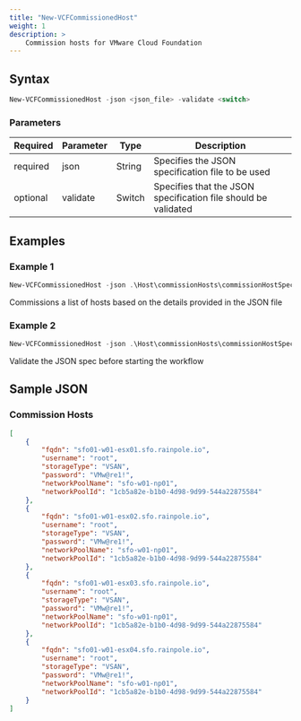 ```yaml
---
title: "New-VCFCommissionedHost"
weight: 1
description: >
    Commission hosts for VMware Cloud Foundation
---
```


## Syntax
``` powershell
New-VCFCommissionedHost -json <json_file> -validate <switch>
```

### Parameters

| Required | Parameter | Type     |  Description                                                   |
| ---------| ----------|----------| -------------------------------------------------------------- |
| required | json      | String   | Specifies the JSON specification file to be used               | 
| optional | validate  | Switch   | Specifies that the JSON specification file should be validated | 

## Examples
### Example 1
``` powershell
New-VCFCommissionedHost -json .\Host\commissionHosts\commissionHostSpec.json
```
Commissions a list of hosts based on the details provided in the JSON file

### Example 2
``` powershell
New-VCFCommissionedHost -json .\Host\commissionHosts\commissionHostSpec.json -validate
```
Validate the JSON spec before starting the workflow

## Sample JSON
### Commission Hosts
```json
[
    {
        "fqdn": "sfo01-w01-esx01.sfo.rainpole.io",
        "username": "root",
        "storageType": "VSAN",
        "password": "VMw@re1!",
        "networkPoolName": "sfo-w01-np01",
		"networkPoolId": "1cb5a82e-b1b0-4d98-9d99-544a22875584"
    },
    {
        "fqdn": "sfo01-w01-esx02.sfo.rainpole.io",
        "username": "root",
        "storageType": "VSAN",
        "password": "VMw@re1!",
        "networkPoolName": "sfo-w01-np01",
		"networkPoolId": "1cb5a82e-b1b0-4d98-9d99-544a22875584"
    },
	{
        "fqdn": "sfo01-w01-esx03.sfo.rainpole.io",
        "username": "root",
        "storageType": "VSAN",
        "password": "VMw@re1!",
        "networkPoolName": "sfo-w01-np01",
		"networkPoolId": "1cb5a82e-b1b0-4d98-9d99-544a22875584"
    },
	{
        "fqdn": "sfo01-w01-esx04.sfo.rainpole.io",
        "username": "root",
        "storageType": "VSAN",
        "password": "VMw@re1!",
        "networkPoolName": "sfo-w01-np01",
		"networkPoolId": "1cb5a82e-b1b0-4d98-9d99-544a22875584"
    }
]

```

